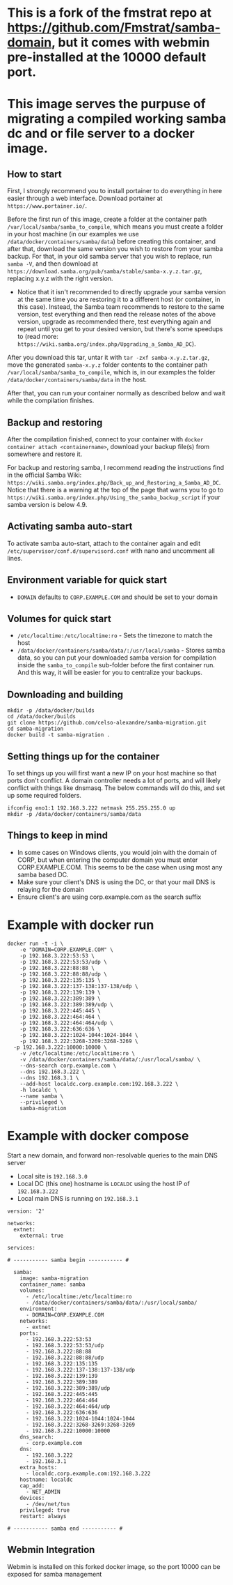 # This is a fork of the fmstrat repo at https://github.com/Fmstrat/samba-domain, but it comes with webmin pre-installed at the 10000 default port.
# This image serves the purpuse of migrating a compiled working samba dc and or file server to a docker image.

## How to start

First, I strongly recommend you to install portainer to do everything in here easier through a web interface. Download portainer at `https://www.portainer.io/`.

Before the first run of this image, create a folder at the container path `/var/local/samba/samba_to_compile`, which means you must create a folder in your host machine (in our examples we use `/data/docker/containers/samba/data`) before creating this container, and after that, download the same version you wish to restore from your samba backup. For that, in your old samba server that you wish to replace, run `samba -V`, and then download at `https://download.samba.org/pub/samba/stable/samba-x.y.z.tar.gz`, replacing x.y.z with the right version.
- Notice that it isn't recommended to directly upgrade your samba version at the same time you are restoring it to a different host (or container, in this case). Instead, the Samba team recommends to restore to the same version, test everything and then read the release notes of the above version, upgrade as recommended there, test everything again and repeat until you get to your desired version, but there's some speedups to (read more: `https://wiki.samba.org/index.php/Upgrading_a_Samba_AD_DC`).

After you download this tar, untar it with `tar -zxf samba-x.y.z.tar.gz`, move the generated `samba-x.y.z` folder contents to the container path `/var/local/samba/samba_to_compile`, which is, in our examples the folder `/data/docker/containers/samba/data` in the host.

After that, you can run your container normally as described below and wait while the compilation finishes.

## Backup and restoring

After the compilation finished, connect to your container with `docker container attach <containername>`, download your backup file(s) from somewhere and restore it.

For backup and restoring samba, I recommend reading the instructions find in the official Samba Wiki: `https://wiki.samba.org/index.php/Back_up_and_Restoring_a_Samba_AD_DC`. Notice that there is a warning at the top of the page that warns you to go to `https://wiki.samba.org/index.php/Using_the_samba_backup_script` if your samba version is below 4.9.

## Activating samba auto-start

To activate samba auto-start, attach to the container again and edit `/etc/supervisor/conf.d/supervisord.conf` with nano and uncomment all lines.

## Environment variable for quick start
* `DOMAIN` defaults to `CORP.EXAMPLE.COM` and should be set to your domain

## Volumes for quick start
* `/etc/localtime:/etc/localtime:ro` - Sets the timezone to match the host
* `/data/docker/containers/samba/data/:/usr/local/samba` - Stores samba data, so you can put your downloaded samba version for compilation inside the `samba_to_compile` sub-folder before the first container run. And this way, it will be easier for you to centralize your backups.

## Downloading and building
```
mkdir -p /data/docker/builds
cd /data/docker/builds
git clone https://github.com/celso-alexandre/samba-migration.git
cd samba-migration
docker build -t samba-migration .
```

## Setting things up for the container
To set things up you will first want a new IP on your host machine so that ports don't conflict. A domain controller needs a lot of ports, and will likely conflict with things like dnsmasq. The below commands will do this, and set up some required folders.

```
ifconfig eno1:1 192.168.3.222 netmask 255.255.255.0 up
mkdir -p /data/docker/containers/samba/data
```

## Things to keep in mind
* In some cases on Windows clients, you would join with the domain of CORP, but when entering the computer domain you must enter CORP.EXAMPLE.COM. This seems to be the case when using most any samba based DC.
* Make sure your client's DNS is using the DC, or that your mail DNS is relaying for the domain
* Ensure client's are using corp.example.com as the search suffix

# Example with docker run

```
docker run -t -i \
	-e "DOMAIN=CORP.EXAMPLE.COM" \
	-p 192.168.3.222:53:53 \
	-p 192.168.3.222:53:53/udp \
	-p 192.168.3.222:88:88 \
	-p 192.168.3.222:88:88/udp \
	-p 192.168.3.222:135:135 \
	-p 192.168.3.222:137-138:137-138/udp \
	-p 192.168.3.222:139:139 \
	-p 192.168.3.222:389:389 \
	-p 192.168.3.222:389:389/udp \
	-p 192.168.3.222:445:445 \
	-p 192.168.3.222:464:464 \
	-p 192.168.3.222:464:464/udp \
	-p 192.168.3.222:636:636 \
	-p 192.168.3.222:1024-1044:1024-1044 \
	-p 192.168.3.222:3268-3269:3268-3269 \
  -p 192.168.3.222:10000:10000 \
	-v /etc/localtime:/etc/localtime:ro \
	-v /data/docker/containers/samba/data/:/usr/local/samba/ \	
	--dns-search corp.example.com \
	--dns 192.168.3.222 \
	--dns 192.168.3.1 \
	--add-host localdc.corp.example.com:192.168.3.222 \
	-h localdc \
	--name samba \
	--privileged \
	samba-migration
```

# Example with docker compose

Start a new domain, and forward non-resolvable queries to the main DNS server
* Local site is `192.168.3.0`
* Local DC (this one) hostname is `LOCALDC` using the host IP of `192.168.3.222`
* Local main DNS is running on `192.168.3.1`

```
version: '2'

networks:
  extnet:
    external: true

services:

# ----------- samba begin ----------- #

  samba:
    image: samba-migration
    container_name: samba
    volumes:
      - /etc/localtime:/etc/localtime:ro
      - /data/docker/containers/samba/data/:/usr/local/samba/      
    environment:
      - DOMAIN=CORP.EXAMPLE.COM
    networks:
      - extnet
    ports:
      - 192.168.3.222:53:53
      - 192.168.3.222:53:53/udp
      - 192.168.3.222:88:88
      - 192.168.3.222:88:88/udp
      - 192.168.3.222:135:135
      - 192.168.3.222:137-138:137-138/udp
      - 192.168.3.222:139:139
      - 192.168.3.222:389:389
      - 192.168.3.222:389:389/udp
      - 192.168.3.222:445:445
      - 192.168.3.222:464:464
      - 192.168.3.222:464:464/udp
      - 192.168.3.222:636:636
      - 192.168.3.222:1024-1044:1024-1044
      - 192.168.3.222:3268-3269:3268-3269
      - 192.168.3.222:10000:10000
    dns_search:
      - corp.example.com
    dns:
      - 192.168.3.222
      - 192.168.3.1
    extra_hosts:
      - localdc.corp.example.com:192.168.3.222
    hostname: localdc
    cap_add:
      - NET_ADMIN
    devices:
      - /dev/net/tun
    privileged: true
    restart: always

# ----------- samba end ----------- #
```

## Webmin Integration
Webmin is installed on this forked docker image, so the port 10000 can be exposed for samba management